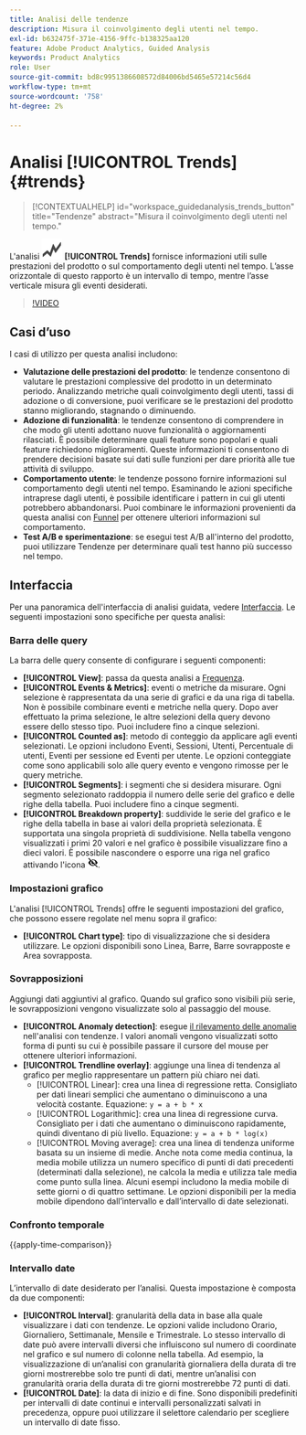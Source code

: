 ```yaml
---
title: Analisi delle tendenze
description: Misura il coinvolgimento degli utenti nel tempo.
exl-id: b632475f-371e-4156-9ffc-b138325aa120
feature: Adobe Product Analytics, Guided Analysis
keywords: Product Analytics
role: User
source-git-commit: bd8c9951386608572d84006bd5465e57214c56d4
workflow-type: tm+mt
source-wordcount: '758'
ht-degree: 2%

---
```


# Analisi [!UICONTROL Trends] {#trends}

<!-- markdownlint-disable MD034 -->

>[!CONTEXTUALHELP]
>id="workspace_guidedanalysis_trends_button"
>title="Tendenze"
>abstract="Misura il coinvolgimento degli utenti nel tempo."

<!-- markdownlint-enable MD034 -->

L&#39;analisi ![GraphTrend](/help/assets/icons/GraphTrend.svg) **[!UICONTROL Trends]** fornisce informazioni utili sulle prestazioni del prodotto o sul comportamento degli utenti nel tempo. L’asse orizzontale di questo rapporto è un intervallo di tempo, mentre l’asse verticale misura gli eventi desiderati.


>[!VIDEO](https://video.tv.adobe.com/v/3421666/?quality=12&learn=on)

## Casi d’uso

I casi di utilizzo per questa analisi includono:

* **Valutazione delle prestazioni del prodotto**: le tendenze consentono di valutare le prestazioni complessive del prodotto in un determinato periodo. Analizzando metriche quali coinvolgimento degli utenti, tassi di adozione o di conversione, puoi verificare se le prestazioni del prodotto stanno migliorando, stagnando o diminuendo.
* **Adozione di funzionalità**: le tendenze consentono di comprendere in che modo gli utenti adottano nuove funzionalità o aggiornamenti rilasciati. È possibile determinare quali feature sono popolari e quali feature richiedono miglioramenti. Queste informazioni ti consentono di prendere decisioni basate sui dati sulle funzioni per dare priorità alle tue attività di sviluppo.
* **Comportamento utente**: le tendenze possono fornire informazioni sul comportamento degli utenti nel tempo. Esaminando le azioni specifiche intraprese dagli utenti, è possibile identificare i pattern in cui gli utenti potrebbero abbandonarsi. Puoi combinare le informazioni provenienti da questa analisi con [Funnel](funnel.md) per ottenere ulteriori informazioni sul comportamento.
* **Test A/B e sperimentazione**: se esegui test A/B all&#39;interno del prodotto, puoi utilizzare Tendenze per determinare quali test hanno più successo nel tempo.

## Interfaccia

Per una panoramica dell&#39;interfaccia di analisi guidata, vedere [Interfaccia](../overview.md#interface). Le seguenti impostazioni sono specifiche per questa analisi:

### Barra delle query

La barra delle query consente di configurare i seguenti componenti:

* **[!UICONTROL View]**: passa da questa analisi a [Frequenza](frequency.md).
* **[!UICONTROL Events & Metrics]**: eventi o metriche da misurare. Ogni selezione è rappresentata da una serie di grafici e da una riga di tabella. Non è possibile combinare eventi e metriche nella query. Dopo aver effettuato la prima selezione, le altre selezioni della query devono essere dello stesso tipo. Puoi includere fino a cinque selezioni.
* **[!UICONTROL Counted as]**: metodo di conteggio da applicare agli eventi selezionati. Le opzioni includono Eventi, Sessioni, Utenti, Percentuale di utenti, Eventi per sessione ed Eventi per utente. Le opzioni conteggiate come sono applicabili solo alle query evento e vengono rimosse per le query metriche.
* **[!UICONTROL Segments]**: i segmenti che si desidera misurare. Ogni segmento selezionato raddoppia il numero delle serie del grafico e delle righe della tabella. Puoi includere fino a cinque segmenti.
* **[!UICONTROL Breakdown property]**: suddivide le serie del grafico e le righe della tabella in base ai valori della proprietà selezionata. È supportata una singola proprietà di suddivisione. Nella tabella vengono visualizzati i primi 20 valori e nel grafico è possibile visualizzare fino a dieci valori. È possibile nascondere o esporre una riga nel grafico attivando l&#39;icona ![Mostra icona nascondi](../assets/hide-in-chart.png).

### Impostazioni grafico

L&#39;analisi [!UICONTROL Trends] offre le seguenti impostazioni del grafico, che possono essere regolate nel menu sopra il grafico:

* **[!UICONTROL Chart type]**: tipo di visualizzazione che si desidera utilizzare. Le opzioni disponibili sono Linea, Barre, Barre sovrapposte e Area sovrapposta.

### Sovrapposizioni

Aggiungi dati aggiuntivi al grafico. Quando sul grafico sono visibili più serie, le sovrapposizioni vengono visualizzate solo al passaggio del mouse.

* **[!UICONTROL Anomaly detection]**: esegue [il rilevamento delle anomalie](/help/analysis-workspace/c-anomaly-detection/anomaly-detection.md) nell&#39;analisi con tendenze. I valori anomali vengono visualizzati sotto forma di punti su cui è possibile passare il cursore del mouse per ottenere ulteriori informazioni.
* **[!UICONTROL Trendline overlay]**: aggiunge una linea di tendenza al grafico per meglio rappresentare un pattern più chiaro nei dati.
   * [!UICONTROL Linear]: crea una linea di regressione retta. Consigliato per dati lineari semplici che aumentano o diminuiscono a una velocità costante. Equazione: `y = a + b * x`
   * [!UICONTROL Logarithmic]: crea una linea di regressione curva. Consigliato per i dati che aumentano o diminuiscono rapidamente, quindi diventano di più livello. Equazione: `y = a + b * log(x)`
   * [!UICONTROL Moving average]: crea una linea di tendenza uniforme basata su un insieme di medie. Anche nota come media continua, la media mobile utilizza un numero specifico di punti di dati precedenti (determinati dalla selezione), ne calcola la media e utilizza tale media come punto sulla linea. Alcuni esempi includono la media mobile di sette giorni o di quattro settimane. Le opzioni disponibili per la media mobile dipendono dall’intervallo e dall’intervallo di date selezionati.

### Confronto temporale

{{apply-time-comparison}}


### Intervallo date

L’intervallo di date desiderato per l’analisi. Questa impostazione è composta da due componenti:

* **[!UICONTROL Interval]**: granularità della data in base alla quale visualizzare i dati con tendenze. Le opzioni valide includono Orario, Giornaliero, Settimanale, Mensile e Trimestrale. Lo stesso intervallo di date può avere intervalli diversi che influiscono sul numero di coordinate nel grafico e sul numero di colonne nella tabella. Ad esempio, la visualizzazione di un’analisi con granularità giornaliera della durata di tre giorni mostrerebbe solo tre punti di dati, mentre un’analisi con granularità oraria della durata di tre giorni mostrerebbe 72 punti di dati.
* **[!UICONTROL Date]**: la data di inizio e di fine. Sono disponibili predefiniti per intervalli di date continui e intervalli personalizzati salvati in precedenza, oppure puoi utilizzare il selettore calendario per scegliere un intervallo di date fisso.


<!--

## Example

See below for an example of the analysis.

![Trends compare](../assets/trends-compare.png)

-->